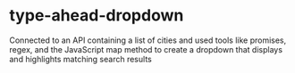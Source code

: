 # type-ahead-dropdown
Connected to an API containing a list of cities and used tools like promises, regex, and the JavaScript map method to create a dropdown that displays and highlights matching search results
